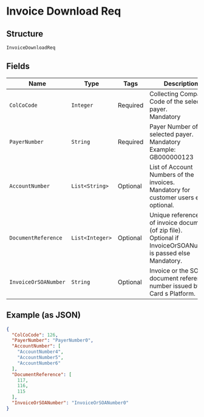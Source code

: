 
# Invoice Download Req

## Structure

`InvoiceDownloadReq`

## Fields

| Name | Type | Tags | Description | Getter | Setter |
|  --- | --- | --- | --- | --- | --- |
| `ColCoCode` | `Integer` | Required | Collecting Company Code of the selected payer.<br>Mandatory | Integer getColCoCode() | setColCoCode(Integer colCoCode) |
| `PayerNumber` | `String` | Required | Payer Number of the selected payer.<br>Mandatory<br>Example: GB000000123 | String getPayerNumber() | setPayerNumber(String payerNumber) |
| `AccountNumber` | `List<String>` | Optional | List of Account Numbers of the invoices.<br>Mandatory for customer users else optional. | List<String> getAccountNumber() | setAccountNumber(List<String> accountNumber) |
| `DocumentReference` | `List<Integer>` | Optional | Unique reference ids of invoice document (of zip file).<br>Optional if InvoiceOrSOANumber is passed else Mandatory. | List<Integer> getDocumentReference() | setDocumentReference(List<Integer> documentReference) |
| `InvoiceOrSOANumber` | `String` | Optional | Invoice or the SOA document reference number issued by Card s Platform. | String getInvoiceOrSOANumber() | setInvoiceOrSOANumber(String invoiceOrSOANumber) |

## Example (as JSON)

```json
{
  "ColCoCode": 126,
  "PayerNumber": "PayerNumber0",
  "AccountNumber": [
    "AccountNumber4",
    "AccountNumber5",
    "AccountNumber6"
  ],
  "DocumentReference": [
    117,
    116,
    115
  ],
  "InvoiceOrSOANumber": "InvoiceOrSOANumber0"
}
```

